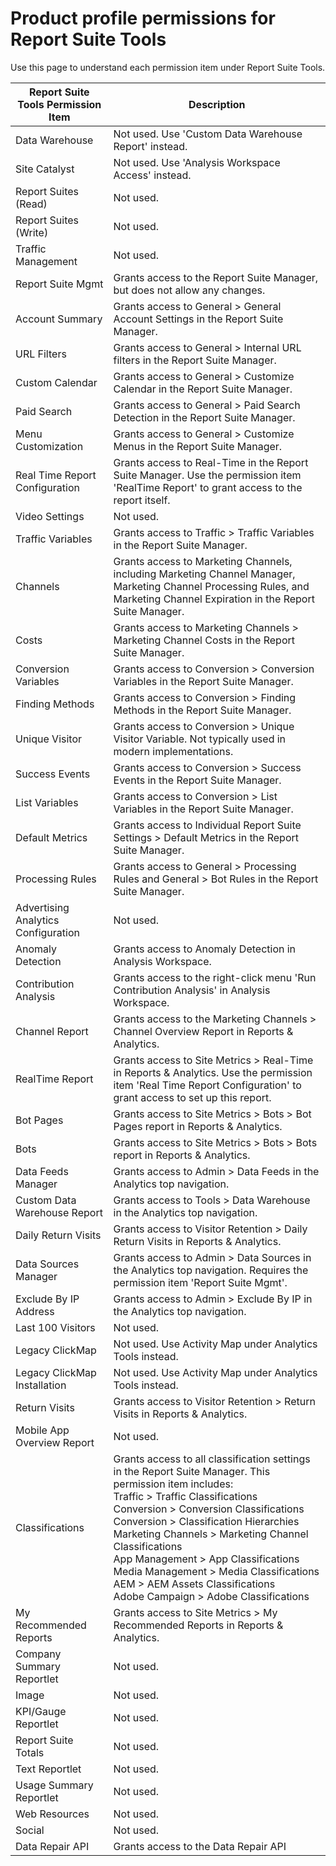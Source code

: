 # Product profile permissions for Report Suite Tools

Use this page to understand each permission item under Report Suite Tools.

| Report Suite Tools Permission Item | Description |
|------|------|
| Data Warehouse| Not used. Use 'Custom Data Warehouse Report' instead. |
| Site Catalyst | Not used. Use 'Analysis Workspace Access' instead. |
| Report Suites (Read) | Not used. |
| Report Suites (Write) | Not used. |
| Traffic Management | Not used. |
| Report Suite Mgmt | Grants access to the Report Suite Manager, but does not allow any changes. |
| Account Summary | Grants access to General > General Account Settings in the Report Suite Manager. |
| URL Filters | Grants access to General > Internal URL filters in the Report Suite Manager. |
| Custom Calendar | Grants access to General > Customize Calendar in the Report Suite Manager. |
| Paid Search | Grants access to General > Paid Search Detection in the Report Suite Manager. |
| Menu Customization | Grants access to General > Customize Menus in the Report Suite Manager. |
| Real Time Report Configuration | Grants access to Real-Time in the Report Suite Manager. Use the permission item 'RealTime Report' to grant access to the report itself. |
| Video Settings| Not used. |
| Traffic Variables | Grants access to Traffic > Traffic Variables in the Report Suite Manager. |
| Channels| Grants access to Marketing Channels, including Marketing Channel Manager, Marketing Channel Processing Rules, and Marketing Channel Expiration in the Report Suite Manager. |
| Costs | Grants access to Marketing Channels > Marketing Channel Costs in the Report Suite Manager. |
| Conversion Variables| Grants access to Conversion > Conversion Variables in the Report Suite Manager. |
| Finding Methods | Grants access to Conversion > Finding Methods in the Report Suite Manager. |
| Unique Visitor | Grants access to Conversion > Unique Visitor Variable. Not typically used in modern implementations. |
| Success Events| Grants access to Conversion > Success Events in the Report Suite Manager. |
| List Variables| Grants access to Conversion > List Variables in the Report Suite Manager. |
| Default Metrics | Grants access to Individual Report Suite Settings > Default Metrics in the Report Suite Manager. |
| Processing Rules| Grants access to General > Processing Rules and General > Bot Rules in the Report Suite Manager. |
| Advertising Analytics Configuration | Not used. |
| Anomaly Detection | Grants access to Anomaly Detection in Analysis Workspace. |
| Contribution Analysis | Grants access to the right-click menu 'Run Contribution Analysis' in Analysis Workspace. |
| Channel Report| Grants access to the Marketing Channels > Channel Overview Report in Reports & Analytics. |
| RealTime Report | Grants access to Site Metrics > Real-Time in Reports & Analytics. Use the permission item 'Real Time Report Configuration' to grant access to set up this report. |
| Bot Pages | Grants access to Site Metrics > Bots > Bot Pages report in Reports & Analytics. |
| Bots| Grants access to Site Metrics > Bots > Bots report in Reports & Analytics. |
| Data Feeds Manager | Grants access to Admin > Data Feeds in the Analytics top navigation. |
| Custom Data Warehouse Report| Grants access to Tools > Data Warehouse in the Analytics top navigation. |
| Daily Return Visits | Grants access to Visitor Retention > Daily Return Visits in Reports & Analytics. |
| Data Sources Manager | Grants access to Admin > Data Sources in the Analytics top navigation. Requires the permission item 'Report Suite Mgmt'. |
| Exclude By IP Address | Grants access to Admin > Exclude By IP in the Analytics top navigation. |
| Last 100 Visitors | Not used. |
| Legacy ClickMap | Not used. Use Activity Map under Analytics Tools instead. |
| Legacy ClickMap Installation| Not used. Use Activity Map under Analytics Tools instead. |
| Return Visits | Grants access to Visitor Retention > Return Visits in Reports & Analytics. |
| Mobile App Overview Report| Not used. |
| Classifications | Grants access to all classification settings in the Report Suite Manager. This permission item includes: <br>Traffic > Traffic Classifications<br>Conversion > Conversion Classifications<br>Conversion > Classification Hierarchies<br>Marketing Channels > Marketing Channel Classifications<br>App Management > App Classifications<br>Media Management > Media Classifications<br>AEM > AEM Assets Classifications<br>Adobe Campaign > Adobe Classifications |
| My Recommended Reports| Grants access to Site Metrics > My Recommended Reports in Reports & Analytics. |
| Company Summary Reportlet | Not used. |
| Image | Not used. |
| KPI/Gauge Reportlet | Not used. |
| Report Suite Totals | Not used. |
| Text Reportlet | Not used. |
| Usage Summary Reportlet | Not used. |
| Web Resources | Not used. |
| Social | Not used. |
| Data Repair API | Grants access to the Data Repair API |
